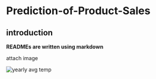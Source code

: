 # Prediction-of-Product-Sales

## introduction

**READMEs are written using markdown** 

attach image

![yearly avg temp](https://github.com/user-attachments/assets/af390a11-5260-463f-8302-9d054a58a683)
